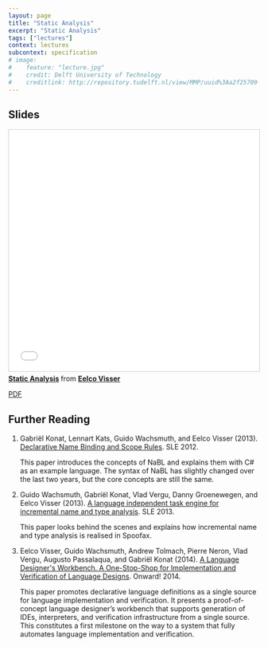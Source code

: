 ```yaml
---
layout: page
title: "Static Analysis"
excerpt: "Static Analysis"
tags: ["lectures"]
context: lectures
subcontext: specification
# image: 
#    feature: "lecture.jpg"
#    credit: Delft University of Technology
#    creditlink: http://repository.tudelft.nl/view/MMP/uuid%3Aa2f25709-c56e-453e-9394-4a05acf603a4/
---
```



## Slides

<iframe src="//www.slideshare.net/slideshow/embed_code/key/ybw1FZjOIoKg7y" width="595" height="485" frameborder="0" marginwidth="0" marginheight="0" scrolling="no" style="border:1px solid #CCC; border-width:1px; margin-bottom:5px; max-width: 100%;" allowfullscreen> </iframe> <div style="margin-bottom:5px"> <strong> <a href="//www.slideshare.net/eelcovisser/static-analysis-71062165" title="Static Analysis" target="_blank">Static Analysis</a> </strong> from <strong><a target="_blank" href="//www.slideshare.net/eelcovisser">Eelco Visser</a></strong> </div>

[PDF](https://github.com/TUDelft-IN4303-2016/lectures/blob/master/05b-static-semantics/Static%20Analysis.pdf)

## Further Reading

1.  Gabriël Konat, Lennart Kats, Guido Wachsmuth, and Eelco Visser (2013). [Declarative Name Binding and Scope Rules](http://repository.tudelft.nl/assets/uuid:ebf61531-bbdf-4bde-b991-7733d9ae4af4/TUD-SERG-2012-015.pdf). SLE 2012.
    
    This paper introduces the concepts of NaBL and explains them with C# as an example language.
  The syntax of NaBL has slightly changed over the last two years, but the core concepts are still the same.
  
2.  Guido Wachsmuth, Gabriël Konat, Vlad Vergu, Danny Groenewegen, and Eelco Visser (2013). [A language independent task engine for incremental name and type analysis](http://swerl.tudelft.nl/twiki/pub/Main/TechnicalReports/TUD-SERG-2013-014.pdf). SLE 2013.
    
    This paper looks behind the scenes and explains how incremental name and type analysis is realised in Spoofax.
  
3.  Eelco Visser, Guido Wachsmuth, Andrew Tolmach, Pierre Neron, Vlad Vergu, Augusto Passalaqua, and Gabriël Konat (2014). [A Language Designer's Workbench. A One-Stop-Shop for Implementation and Verification of Language Designs](http://web.cecs.pdx.edu/~apt/onward14.pdf). Onward! 2014.
    
    This paper promotes declarative language definitions as a single source for language implementation and verification.
  It presents a proof-of-concept language designer’s workbench that supports generation of IDEs, interpreters, and verification infrastructure from a single source. 
  This constitutes a first milestone on the way to a system that fully automates language implementation and verification.
